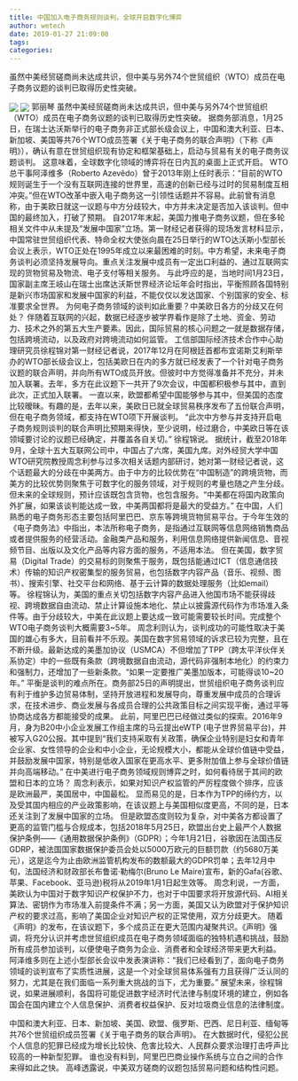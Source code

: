 ```yaml
---
title: 中国加入电子商务规则谈判，全球开启数字化博弈
author: wetech
date: 2019-01-27 21:09:08
tags: 
categories: 
---
```

虽然中美经贸磋商尚未达成共识，但中美与另外74个世贸组织（WTO）成员在电子商务议题的谈判已取得历史性突破。
<!-- more -->
<img align="center" border="0" src="https://imgcdn.yicai.com/uppics/images/2019/01/eb12976e8937c9f24d7012cc15610283.jpg" />
<img align="center" border="0" src="https://imgcdn.yicai.com/uppics/images/2019/01/42a96ef147b9096bf300b82ae3b8fad3.jpg" />
郭丽琴
虽然中美经贸磋商尚未达成共识，但中美与另外74个世贸组织（WTO）成员在电子商务议题的谈判已取得历史性突破。
据商务部消息，1月25日，在瑞士达沃斯举行的电子商务非正式部长级会议上，中国和澳大利亚、日本、新加坡、美国等共76个WTO成员签署《关于电子商务的联合声明》（下称《声明》），确认有意在世贸组织现有协定和框架基础上，启动与贸易有关的电子商务议题谈判。
这意味着，全球数字化领域的博弈将在日内瓦的桌面上正式开启。
WTO总干事阿泽维多（Roberto Azevêdo）曾于2013年刚上任时表示：“目前的WTO规则诞生于一个没有互联网连接的世界里，高速的创新已经与过时的贸易制度互相冲突。”但在WTO改革中嵌入电子商务这一引领性话题并不容易。此前曾有消息称，由于美欧日就这一议题与中方分歧较大，中方并未决定是否加入该谈判。但中国的最终加入，打破了预期。
自2017年末起，美国力推电子商务议题，但在多轮相关文件中从未提及“发展中国家”立场。第一财经记者获得的现场发言材料显示，中国常驻世贸组织代表、特命全权大使张向晨在25日举行的WTO达沃斯小型部长会议上表示，WTO正处在1995年成立以来最困难的时刻。中方希望，未来电子商务谈判必须坚持发展导向。重点关注发展中成员有一定出口利益的、通过互联网实现的货物贸易及物流、电子支付等相关服务。
与此呼应的是，当地时间1月23日，国家副主席王岐山在瑞士出席达沃斯世界经济论坛年会时指出，平衡照顾各国特别是新兴市场国家和发展中国家的利益，不能仅仅以发达国家、个别国家的安全、标准要求全世界。
为何电子商务领域的谈判如此重要？中美欧日各方的分歧又在何处？
伴随着互联网的兴起，数据已经逐步被学界看作是除了土地、资金、劳动力、技术之外的第五大生产要素。因此，国际贸易的核心问题之一就是数据存储，包括跨境流动，以及政府对跨境流动如何监管。
工信部国际经济技术合作中心助理研究员徐程锦对第一财经记者说，2017年12月在阿根廷首都布宜诺斯艾利斯举办的WTO部长级会议上，包括美欧日在内的多方就已经发表了一个针对电子商务议题的联合声明，并向所有WTO成员开放。但彼时中方觉得准备并不充分，并未加入联署。去年，多方在此议题下一共开了9次会议，中国都积极参与其中，直到此次，正式加入联署。
一直以来，欧盟都希望中国能够参与其中，但美国的态度比较暧昧。有趣的是，去年以来，美欧日已就全球贸易秩序发布了五份联合声明，但在电子商务领域，都支持在WTO项下开展谈判。
“此次中方参与并支持开启电子商务规则谈判的联合声明比预期来得快，至少说明，经过磨合，中美欧日等在该领域要讨论的议题已经确定，并覆盖各自关切。” 徐程锦说。
据统计，截至2018年9月，全球十五大互联网公司中，中国占了六席，美国九席。对外经贸大学中国WTO研究院教授周念利参与过多次相关话题内部研讨，她对第一财经记者说，这个话题最大的分歧在中美两方。由于中方的比较优势在“中国制造”的跨境货物，而美方的比较优势则聚焦于可数字化的服务领域，对于规则的考量也随之产生分歧。但未来的全球规则，预计应该既包含货物，也包含服务。“中美都在将国内政策向外扩展，如果该谈判能达成一致，中美两国都将是最大的受益方。”
在中国，人们熟悉的电子商务形态主要包括阿里巴巴、京东等跨境货物贸易平台。于今年生效的《电子商务法》中指出，本法所称电子商务，是指通过互联网等信息网络销售商品或者提供服务的经营活动。金融类产品和服务，利用信息网络提供新闻信息、音视频节目、出版以及文化产品等内容方面的服务，不适用本法。
但在美国，数字贸易（Digital Trade）的交易标的则聚焦于服务，既包括能通过ICT（信息通信技术）传输的知识产权密集型的服务贸易，也包括数字内容产品（音乐、视频、图书）、搜索引擎、社交平台和网络、基于云计算的数据处理服务（比如email）等。
徐程锦认为，美国的重点关切包括数字内容产品进入他国市场不能获得歧视、跨境数据自由流动、禁止计算设施本地化、禁止以披露源代码作为市场准入条件等。由于分歧较大，中美在此议题上要达成一致可能需要较长时间。完成整个WTO电子商务谈判大概需要3~5年。
周念利则认为，谈判成功的可能性取决于美国的雄心有多大，目前看并不乐观。美国在数字贸易领域的诉求已较为完整，且在不断升级。最新达成的美墨加协议（USMCA）不但增加了TPP（跨太平洋伙伴关系协定）中的一些既有条款（跨境数据自由流动，源代码非强制本地化）的约束力和强制力，还增加了一些新条款。“如果一定要推广美墨加版本，可能得谈10~20年。”
平衡是谈判的难点所在。商务部25日的声明提出，世贸组织电子商务谈判应有利于维护多边贸易体制，坚持开放进程和发展导向，尊重发展中成员的合理诉求，在技术进步、商业发展与各成员合理的公共政策目标之间实现平衡，通过平等协商达成各方都能接受的成果。
此前，阿里巴巴已经做过类似的探索。2016年9月，身为B20中小企业发展工作组主席的马云提出eWTP (电子世界贸易平台)，并被写入G20公报。其中提到“我们支持采取有关政策，确保企业特别是妇女和青年企业家、女性领导的企业和中小企业，无论规模大小，都能从全球价值链中受益，并鼓励发展中国家，特别是低收入国家在更高水平、更多附加值上参与全球价值链并向高端移动。”
在中美进行电子商务领域规则博弈之时，如何看待居于其间的欧盟和日本的立场？
周念利表示，如果对知识产权监管的严厉程度做个排序，应该是欧洲最严，美国居中，中国最松。
显而易见的是，日本作为TPP的缔约方，以及受其国内相应的产业政策影响，在该议题上与美国相似度更高，不同的是，日本还关注到了发展中国家的立场。
但是欧盟态度则较为复杂，对中美各方都设置了更高的监管门槛与合规成本，包括2018年5月25日，欧盟出台史上最严个人数据保护条例——《通用数据保护条例》（GDPR）；今年1月21日，谷歌因在法国违反GDRP，被法国国家数据保护委员会处以5000万欧元的巨额罚款（约5680万美元），这是迄今为止由欧洲监管机构发布的数额最大的GDPR罚单；去年12月中旬，法国经济和财政部长布鲁诺·勒梅尔(Bruno Le Maire)宣布，新的Gafa(谷歌、苹果、Facebook、亚马逊)税将从2019年1月1日起生效等。
周念利说，一方面，美欧认为中国对于数字知识产权保护不力，也对于中国要求将开放源代码、AI相关算法、密钥作为市场准入前提条件不满；另一方面，美国又认为欧盟对于保护知识产权的要求过高，影响了美国企业对知识产权的正常使用，双方分歧更大。
随着《声明》的发布，在该议题下，多个成员正在更大范围内凝聚共识。《声明》强调，将充分认识并考虑世贸组织成员在电子商务领域面临的独特机遇和挑战，鼓励所有成员参加谈判，以便使电子商务为企业、消费者和全球经济带来更大利益。
阿泽维多则在上述小型部长会议中发表演讲称：“我们已经看到了，面向电子商务领域的谈判宣布了实质性进展，这是一个对全球贸易体系强有力且获得广泛认同的努力，尤其是在我们面临一系列重大挑战的当下，尤为重要。”
展望未来，徐程锦说，如果进展顺利，各国将可能促进数字经济时代法律与制度环境的建立，例如各国会在国内建立个人信息保护、消费者权益保护、反对垃圾商业信息的法律制度。
 
 
中国和澳大利亚、日本、新加坡、美国、欧盟、俄罗斯、巴西、尼日利亚、缅甸等共76个世贸组织成员签署《关于电子商务的联合声明》。
在大数据时代，侵犯公民个人信息的犯罪已经成为增长比较快、危害比较大、人民群众要求治理打击呼声比较高的一种新型犯罪。
谁也没有料到，阿里巴巴商业操作系统与立白之间的合作来得如此之快。
高峰透露说，中美双方磋商的议题包括贸易问题和结构性问题。
